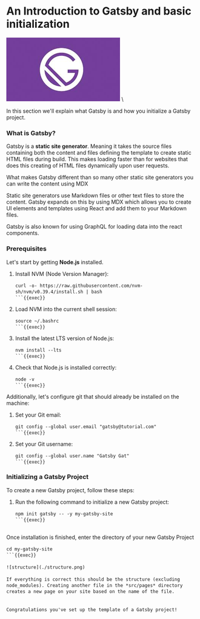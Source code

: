 # An Introduction to Gatsby and basic initialization

![gatsby-logo](./gatsby-logo.jpeg) \

 In this section we'll explain what Gatsby is and how you initialize a Gatsby project. 

### What is Gatsby?

Gatsby is a **static site generator**. Meaning it takes the source files containing both the content and files defining the template to create static HTML files during build. This makes loading faster than for websites that does this creating of HTML files dynamically upon user requests.

What makes Gatsby different than so many other static site generators you can write the content using MDX 

Static site generators use Markdown files or other text files to store the content. Gatsby expands on this by using MDX which allows you to create UI elements and templates using React and add them to your Markdown files.

Gatsby is also known for using GraphQL for loading data into the react components.

### Prerequisites

Let's start by getting **Node.js** installed. 

1. Install NVM (Node Version Manager):

    ```plain
    curl -o- https://raw.githubusercontent.com/nvm-sh/nvm/v0.39.4/install.sh | bash
    ```{{exec}}

2. Load NVM into the current shell session:

    ```plain
    source ~/.bashrc
    ```{{exec}}

3. Install the latest LTS version of Node.js:

    ```plain
    nvm install --lts
    ```{{exec}}

4. Check that Node.js is installed correctly:

    ```plain
    node -v
    ```{{exec}}

Additionally, let's configure git that should already be installed on the machine:

1. Set your Git email:

    ```plain
    git config --global user.email "gatsby@tutorial.com"
    ```{{exec}}

2. Set your Git username:

    ```plain
    git config --global user.name "Gatsby Gat"
    ```{{exec}}

### Initializing a Gatsby Project

To create a new Gatsby project, follow these steps:

1. Run the following command to initialize a new Gatsby project:

    ```plain
    npm init gatsby -- -y my-gatsby-site
    ```{{exec}}


Once installation is finished, enter the directory of your new Gatsby Project

```plain
cd my-gatsby-site
```{{exec}}

![structure](./structure.png)

If everything is correct this should be the structure (excluding node_modules). Creating another file in the *src/pages* directory creates a new page on your site based on the name of the file.


Congratulations you've set up the template of a Gatsby project!
